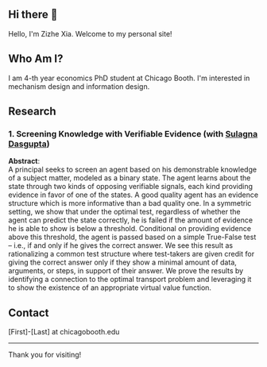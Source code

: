 ## Hi there 👋

Hello, I'm Zizhe Xia. Welcome to my personal site!

## Who Am I?

I am 4-th year economics PhD student at Chicago Booth. I'm interested in mechanism design and information design.

## Research

### 1. **Screening Knowledge with Verifiable Evidence** (with [Sulagna Dasgupta](https://sites.google.com/view/sulagna)) 
   **Abstract**:  
   A principal seeks to screen an agent based on his demonstrable knowledge of a subject
matter, modeled as a binary state. The agent learns about the state through two kinds of
opposing verifiable signals, each kind providing evidence in favor of one of the states. A good
quality agent has an evidence structure which is more informative than a bad quality one. In
a symmetric setting, we show that under the optimal test, regardless of whether the agent can
predict the state correctly, he is failed if the amount of evidence he is able to show is below a
threshold. Conditional on providing evidence above this threshold, the agent is passed based on
a simple True-False test – i.e., if and only if he gives the correct answer. We see this result as
rationalizing a common test structure where test-takers are given credit for giving the correct
answer only if they show a minimal amount of data, arguments, or steps, in support of their
answer. We prove the results by identifying a connection to the optimal transport problem and
leveraging it to show the existence of an appropriate virtual value function.



## Contact

[First]-[Last] at chicagobooth.edu

---

Thank you for visiting!
